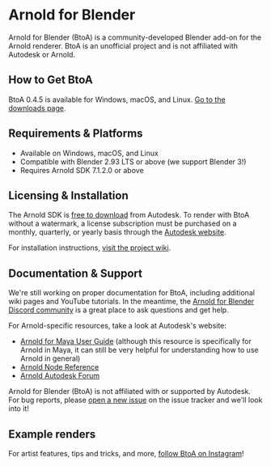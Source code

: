 # Arnold for Blender #

Arnold for Blender (BtoA) is a community-developed Blender add-on for the Arnold renderer. BtoA is an unofficial project and is not affiliated with Autodesk or Arnold.

## How to Get BtoA ##
BtoA 0.4.5 is available for Windows, macOS, and Linux. [Go to the downloads page](https://github.com/lunadigital/btoa/releases).

## Requirements & Platforms ##
* Available on Windows, macOS, and Linux
* Compatible with Blender 2.93 LTS or above (we support Blender 3!)
* Requires Arnold SDK 7.1.2.0 or above

## Licensing & Installation
The Arnold SDK is [free to download](https://www.arnoldrenderer.com/download/) from Autodesk. To render with BtoA without a watermark, a license subscription must be purchased on a monthly, quarterly, or yearly basis through the [Autodesk website](https://www.autodesk.com/products/arnold/overview).

For installation instructions, [visit the project wiki](https://github.com/lunadigital/btoa/wiki).

## Documentation & Support ##
We're still working on proper documentation for BtoA, including additional wiki pages and YouTube tutorials. In the meantime, the [Arnold for Blender Discord community](https://discord.com/invite/4QYv3vMGxS) is a great place to ask questions and get help.

For Arnold-specific resources, take a look at Autodesk's website:

- [Arnold for Maya User Guide](https://docs.arnoldrenderer.com/display/a5AFMUG/Arnold+for+Maya+User+Guide) (although this resource is specifically for Arnold in Maya, it can still be very helpful for understanding how to use Arnold in general)
- [Arnold Node Reference](https://docs.arnoldrenderer.com/display/A5NodeRef)
- [Arnold Autodesk Forum](https://forums.autodesk.com/t5/arnold/ct-p/arnold)

Arnold for Blender (BtoA) is not affiliated with or supported by Autodesk. For bug reports, please [open a new issue](https://github.com/lunadigital/btoa/issues) on the issue tracker and we'll look into it!

## Example renders ##
For artist features, tips and tricks, and more, [follow BtoA on Instagram](https://www.instagram.com/arnoldforblender/)!